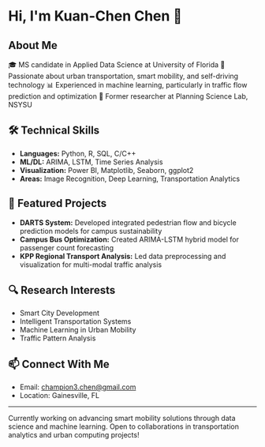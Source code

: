 # Hi, I'm Kuan-Chen Chen 👋

## About Me
🎓 MS candidate in Applied Data Science at University of Florida
🚗 Passionate about urban transportation, smart mobility, and self-driving technology
📊 Experienced in machine learning, particularly in traffic flow prediction and optimization
🔬 Former researcher at Planning Science Lab, NSYSU

## 🛠️ Technical Skills
- **Languages:** Python, R, SQL, C/C++
- **ML/DL:** ARIMA, LSTM, Time Series Analysis
- **Visualization:** Power BI, Matplotlib, Seaborn, ggplot2
- **Areas:** Image Recognition, Deep Learning, Transportation Analytics

## 🚀 Featured Projects
- **DARTS System:** Developed integrated pedestrian flow and bicycle prediction models for campus sustainability
- **Campus Bus Optimization:** Created ARIMA-LSTM hybrid model for passenger count forecasting
- **KPP Regional Transport Analysis:** Led data preprocessing and visualization for multi-modal traffic analysis

## 🔍 Research Interests
- Smart City Development
- Intelligent Transportation Systems
- Machine Learning in Urban Mobility
- Traffic Pattern Analysis

## 📫 Connect With Me
- Email: champion3.chen@gmail.com
- Location: Gainesville, FL

---
Currently working on advancing smart mobility solutions through data science and machine learning. Open to collaborations in transportation analytics and urban computing projects!
